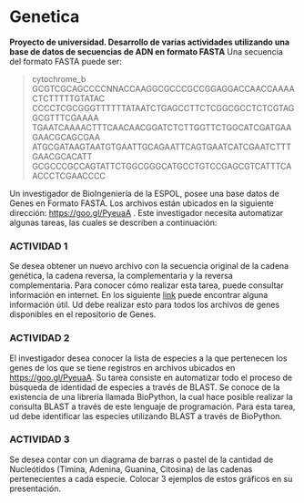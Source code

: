 # Genetica
**Proyecto de universidad. Desarrollo de varias actividades utilizando una base de datos de secuencias de ADN en formato FASTA**
Una secuencia del formato FASTA puede ser:

>cytochrome_b 
GCGTCGCAGCCCCNNACCAAGGCGCCCGCCGGAGGACCAACCAAAACTCTTTTTGTATAC
CCCCTCGCGGGTTTTTTATAATCTGAGCCTTCTCGGCGCCTCTCGTAGGCGTTTCGAAAA
TGAATCAAAACTTTCAACAACGGATCTCTTGGTTCTGGCATCGATGAAGAACGCAGCGAA
ATGCGATAAGTAATGTGAATTGCAGAATTCAGTGAATCATCGAATCTTTGAACGCACATT
GCGCCCGCCAGTATTCTGGCGGGCATGCCTGTCCGAGCGTCATTTCAACCCTCGAACCCC

Un investigador de BioIngeniería de la ESPOL, posee una base datos de Genes en Formato FASTA. Los archivos están ubicados en la siguiente dirección: https://goo.gl/PyeuaA . Este investigador necesita automatizar algunas tareas, las cuales se describen a continuación:

### ACTIVIDAD 1
Se desea obtener un nuevo archivo con la secuencia original de la cadena genética, la cadena reversa, la complementaria y la reversa complementaria. Para conocer cómo realizar esta tarea, puede consultar información en internet. En los siguiente [link](http://https://www.bioinformatics.nl/molbi/SCLResources/sequence_notation.htm "link") puede encontrar alguna información útil. Ud debe realizar esto para todos los archivos de genes disponibles en el repositorio de Genes.

### ACTIVIDAD 2
El investigador desea conocer la lista de especies a la que pertenecen los genes de los que se tiene registros en archivos ubicados en ​ https://goo.gl/PyeuaA​. Su tarea consiste en automatizar todo el proceso de búsqueda de identidad de especies a través de BLAST. Se conoce de la existencia de una librería llamada BioPython, la cual hace posible realizar la consulta BLAST a través de este lenguaje de programación. Para esta tarea, ud debe identificar las especies utilizando BLAST a través de BioPython.

### ACTIVIDAD 3
Se desea contar con un diagrama de barras o pastel de la cantidad de Nucleótidos (Timina, Adenina, Guanina, Citosina) de las cadenas pertenecientes a cada especie. Colocar 3 ejemplos de estos gráficos en su presentación. 

